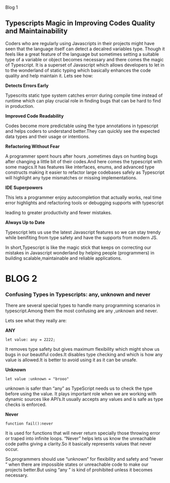   Blog 1

## Typescripts Magic in Improving Codes Quality and Maintainability

Coders who are regularly using Javascripts in their projects might have seen that the language itself can detect a decalred variables type. Though it feels like a great feature of the language but sometimes setting a suitable type of a variable or object becomes necessary and there comes the magic of Typescript. It is a superset of Javascript which allows developers to let in to the wonderland of static typing which basically enhances the code quality and help maintain it. Lets see how:

**Detects Errors Early** 

Typescrits static type system catches errorr during compile time instead of runtime which can play crucial role in finding bugs that can be hard to find in production.

**Improved Code Readability**

Codes become more predictable using the type annotations in typescript and helps coders to understand better.They can quickly see the expected data types and their usage or intentions.

**Refactoring Without Fear** 

A programmer spent hours after hours ,sometimes days on hunting bugs after changing a little bit of their codes.And here comes the typescript with some magics.It has features like interfaces, enums, and advanced type constructs making it easier to refactor large codebases safely as Typescript will highlight any type mismatches or missing implementations.

**IDE Superpowers**

This lets a programmer enjoy autocompletion that actually works, real time error highlights and refactoring tools or debugging supports with typescript

leading to greater productivity and fewer mistakes.

**Always Up to Date**

Typescript lets us use the latest Javascript features so we can stay trendy while benifiting from type safety and have the supports from modern JS.

In short,Typescript is like the magic stick that keeps on correcting our mistakes in Javascript wonderland by helping people (programmers) in building scalable,maintainable and reliable applications.

# BLOG 2

### **Confusing  Types in Typescripts: any, unknown and never**

There are several special types to handle many programming scenarios in typescript.Among them the most confusing are any ,unknown and never.

Lets see what they really are:

**ANY**

```
let value: any = 2222;
```

It removes type safety but gives maximum flexibility which might show us bugs in our beautiful codes.It disables type checking and which is how any value is allowed.It is better to avoid using it as it can be unsafe.

**Unknown**

```
let value :unknown = "brooo"
```

unknown is safer than “any” as TypeScript needs us to check the type before using the value.  It  plays important role when we are working with dynamic sources like API’s.It usually accepts any values and is safe  as type checks is enforced.

**Never**

```
function fail():never
```

It is used for functions that will never return specially those throwing error or traped into infinite loops. “Never” helps lets us know the unreachable code paths giving a clarity.So it basically represents values that never occur. 

So,programmers should use “unknown” for flexibility and safety and “never ” when there are impossible states or unreachable code to make our projects better.But using “any ” is kind of prohibited unless it becomes necessary.
